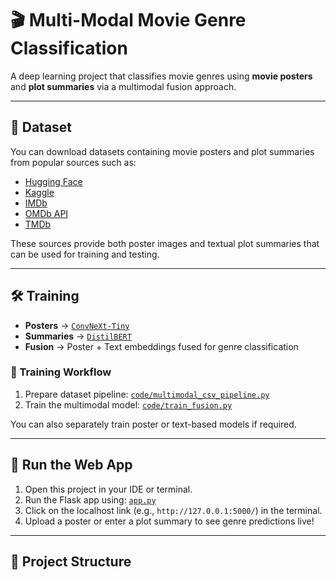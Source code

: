 # 🎬 Multi-Modal Movie Genre Classification

A deep learning project that classifies movie genres using **movie posters** and **plot summaries** via a multimodal fusion approach.

---

## 📂 Dataset

You can download datasets containing movie posters and plot summaries from popular sources such as:  
- [Hugging Face](https://huggingface.co/)  
- [Kaggle](https://www.kaggle.com/)  
- [IMDb](https://www.imdb.com/)  
- [OMDb API](https://www.omdbapi.com/)  
- [TMDb](https://www.themoviedb.org/)  

These sources provide both poster images and textual plot summaries that can be used for training and testing.

---

## 🛠 Training

- **Posters** → [`ConvNeXt-Tiny`](https://arxiv.org/abs/2201.03545)  
- **Summaries** → [`DistilBERT`](https://arxiv.org/abs/1910.01108)  
- **Fusion** → Poster + Text embeddings fused for genre classification

### 🧪 Training Workflow
1. Prepare dataset pipeline: [`code/multimodal_csv_pipeline.py`](code/multimodal_csv_pipeline.py)  
2. Train the multimodal model: [`code/train_fusion.py`](code/train_fusion.py)

You can also separately train poster or text-based models if required.

---

## 🚀 Run the Web App

1. Open this project in your IDE or terminal.
2. Run the Flask app using: [`app.py`](app.py)  
3. Click on the localhost link (e.g., `http://127.0.0.1:5000/`) in the terminal.
4. Upload a poster or enter a plot summary to see genre predictions live!

---

## 📁 Project Structure

